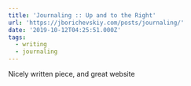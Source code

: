 ```yaml
---
title: 'Journaling :: Up and to the Right'
url: 'https://jborichevskiy.com/posts/journaling/'
date: '2019-10-12T04:25:51.000Z'
tags:
  - writing
  - journaling
---
```

Nicely written piece, and great website
